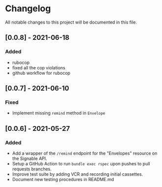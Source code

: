 # Changelog
All notable changes to this project will be documented in this file.

## [0.0.8] - 2021-06-18

### Added
  - rubocop
  - fixed all the cop violations
  - github workflow for rubocop

## [0.0.7] - 2021-06-10

### Fixed
  - Implement missing `remind` method in `Envelope`

## [0.0.6] - 2021-05-27

### Added
  - Add a wrapper of the `/remind` endpoint for the "Envelopes" resource on the Signable API.
  - Setup a GitHub Action to run `bundle exec rspec` upon pushes to pull requests branches.
  - Improve test suite by adding VCR and recording initial cassettes.
  - Document new testing procedures in README.md
